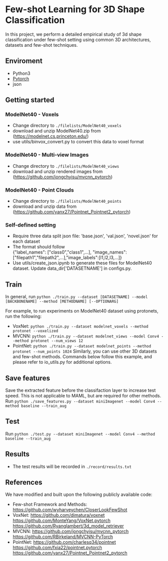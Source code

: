 # Few-shot Learning for 3D Shape Classification
In this project, we perform a detailed empirical study of 3d shape classification under few-shot setting using common 3D architectures, datasets and few-shot techniques.

## Enviroment
 - Python3
 - [Pytorch](http://pytorch.org/)
 - json

## Getting started
### ModelNet40 - Voxels
* Change directory to `./filelists/ModelNet40_voxels`
* download and unzip ModelNet40.zip from (https://modelnet.cs.princeton.edu/)
* use utils/binvox_convert.py to convert this data to voxel format

### ModelNet40 - Multi-view Images
* Change directory to `./filelists/ModelNet40_views`
* download and unzip rendered images from (https://github.com/jongchyisu/mvcnn_pytorch)

### ModelNet40 - Point Clouds
* Change directory to `./filelists/ModelNet40_points`
* download and unzip data from (https://github.com/yanx27/Pointnet_Pointnet2_pytorch)

### Self-defined setting
* Require three data split json file: 'base.json', 'val.json', 'novel.json' for each dataset  
* The format should follow   
{"label_names": ["class0","class1",...], "image_names": ["filepath1","filepath2",...],"image_labels":[l1,l2,l3,...]}  
* Use utils/create_json.ipynb to generate these files for ModelNet40 dataset. Update data_dir['DATASETNAME'] in configs.py.  

## Train
In general, run
```python ./train.py --dataset [DATASETNAME] --model [BACKBONENAME] --method [METHODNAME] [--OPTIONARG]```

For example, to run experiments on ModelNet40 dataset using protonets, run the following:
* VoxNet: `python ./train.py --dataset modelnet_voxels --method protonet --voxelized`
* MVCNN: `python ./train.py --dataset modelnet_views --model Conv4 --method protonet --num_views 12`
* PointNet: `python ./train.py --dataset modelnet_points --method protonet --num_points 1024`
Similarly, you can use other 3D datasets and few-shot methods.
Commands below follow this example, and please refer to io_utils.py for additional options.

## Save features
Save the extracted feature before the classifaction layer to increase test speed. This is not applicable to MAML, but are required for other methods.
Run
```python ./save_features.py --dataset miniImagenet --model Conv4 --method baseline --train_aug```

## Test
Run
```python ./test.py --dataset miniImagenet --model Conv4 --method baseline --train_aug```

## Results
* The test results will be recorded in `./record/results.txt`

## References
We have modified and built upon the following publicly available code:
* Few-shot Framework and Methods: 
https://github.com/wyharveychen/CloserLookFewShot 
* VoxNet: 
https://github.com/dimatura/voxnet
https://github.com/MonteYang/VoxNet.pytorch
https://github.com/Ryanglambert/3d_model_retriever
* MVCNN: 
https://github.com/jongchyisu/mvcnn_pytorch
https://github.com/RBirkeland/MVCNN-PyTorch
* PointNet: 
https://github.com/charlesq34/pointnet
https://github.com/fxia22/pointnet.pytorch
https://github.com/yanx27/Pointnet_Pointnet2_pytorch

